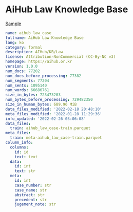 # AiHub Law Knowledge Base
 
[Sample](../sample/aihub_law_case.txt)
 
<!-- MARKDOWN-AUTO-DOCS:START (CODE:src=../../../ekorpkit/resources/corpora/aihub_law_case.yaml) -->
<!-- The below code snippet is automatically added from ../../../ekorpkit/resources/corpora/aihub_law_case.yaml -->
```yaml
name: aihub_law_case
fullname: AiHub Law Knowledge Base
lang: ko
category: formal
description: AIHub/KB/Law
license: Attribution-NonCommercial (CC-By-NC v3)
homepage: https://aihub.or.kr
version: 1.0.0
num_docs: 77202
num_docs_before_processing: 77382
num_segments: 77204
num_sents: 1095140
num_words: 66686761
size_in_bytes: 723473203
num_bytes_before_processing: 729482350
size_in_human_bytes: 689.96 MiB
data_files_modified: '2022-02-18 20:48:10'
meta_files_modified: '2022-01-28 11:29:36'
info_updated: '2022-02-26 03:06:08'
data_files:
  train: aihub_law_case-train.parquet
meta_files:
  train: meta-aihub_law_case-train.parquet
column_info:
  columns:
    id: id
    text: text
  data:
    id: int
    text: str
  meta:
    id: int
    case_number: str
    case_name: str
    abstract: str
    precedent: str
    jugement_note: str
```
<!-- MARKDOWN-AUTO-DOCS:END -->
